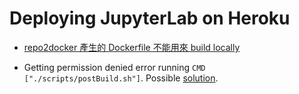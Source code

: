 # Deploying JupyterLab on Heroku

* [repo2docker 產生的 Dockerfile 不能用來 build locally](https://repo2docker.readthedocs.io/en/latest/faq.html#can-i-use-repo2docker-to-bootstrap-my-own-dockerfile)

* Getting permission denied error running ``CMD ["./scripts/postBuild.sh"]``. Possible [solution](https://stackoverflow.com/questions/18960689/ubuntu-says-bash-program-permission-denied/18960752).
